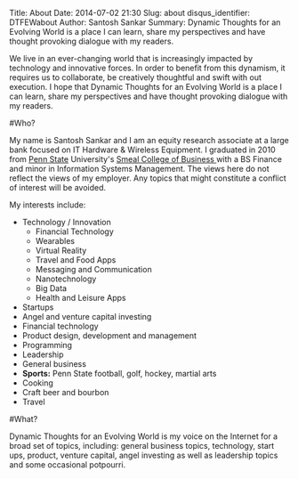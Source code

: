 Title: About
Date: 2014-07-02 21:30
Slug: about
disqus_identifier: DTFEWabout
Author: Santosh Sankar
Summary: Dynamic Thoughts for an Evolving World is a place I can learn, share my perspectives and have thought provoking dialogue with my readers.

We live in an ever-changing world that is increasingly impacted by technology and innovative forces. In order to benefit from this dynamism, it requires us to collaborate, be creatively thoughtful and swift with out execution. I hope that Dynamic Thoughts for an Evolving World is a place I can learn, share my perspectives and have thought provoking dialogue with my readers.

#Who?

My name is Santosh Sankar and I am an equity research associate at a large bank focused on IT Hardware & Wireless Equipment. I graduated in 2010 from <a href="http://www.psu.edu" target="_blank">Penn State</a> University's <a href="http://www.smeal.psu.edu" target="_blank">Smeal College of Business </a> with a BS Finance and minor in Information Systems Management. The views here do not reflect the views of my employer. Any topics that might constitute a conflict of interest will be avoided.

My interests include:

* Technology / Innovation
	* Financial Technology
	* Wearables
	* Virtual Reality
	* Travel and Food Apps
	* Messaging and Communication
	* Nanotechnology
	* Big Data
	* Health and Leisure Apps
* Startups
* Angel and venture capital investing
* Financial technology
* Product design, development and management
* Programming
* Leadership
* General business
* **Sports:** Penn State football, golf, hockey, martial arts
* Cooking
* Craft beer and bourbon
* Travel


#What?

Dynamic Thoughts for an Evolving World is my voice on the Internet for a broad set of topics, including: general business topics, technology, start ups, product, venture capital, angel investing as well as leadership topics and some occasional potpourri. 
